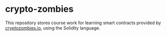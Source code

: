 # crypto-zombies

This repository stores course work for learning smart contracts provided by [cryptozombies.io](https://cryptozombies.io/en/course/), using the Solidity language.
